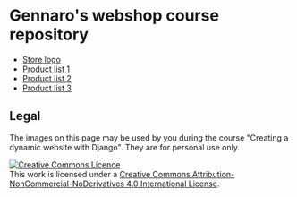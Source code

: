 # Gennaro's webshop course repository

- [Store logo](logo/)
- [Product list 1](products/productlist1.md)
- [Product list 2](products/productlist2.md)
- [Product list 3](products/productlist3.md)

## Legal

The images on this page may be used by you during the course "Creating a dynamic website with Django". They are for personal use only.

<a rel="license" href="http://creativecommons.org/licenses/by-nc-nd/4.0/"><img alt="Creative Commons Licence" style="border-width:0" src="https://i.creativecommons.org/l/by-nc-nd/4.0/88x31.png" /></a><br />This work is licensed under a <a rel="license" href="http://creativecommons.org/licenses/by-nc-nd/4.0/">Creative Commons Attribution-NonCommercial-NoDerivatives 4.0 International License</a>.
